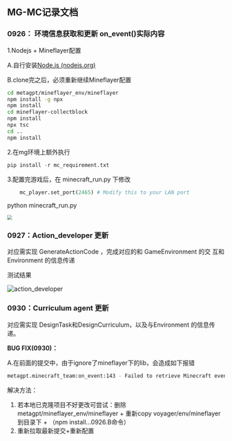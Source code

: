 ## MG-MC记录文档

### 0926： 环境信息获取和更新 on_event()实际内容

1.Nodejs + Mineflayer配置

  A.自行安装[Node.js (nodejs.org)](https://nodejs.org/en)

  B.clone完之后，必须重新继续Mineflayer配置

  ```bash
  cd metagpt/mineflayer_env/mineflayer
  npm install -g npx
  npm install
  cd mineflayer-collectblock
  npm install
  npx tsc
  cd ..
  npm install
  ```

2.在mg环境上额外执行

```python
pip install -r mc_requirement.txt
```

3.配置完游戏后，在 minecraft_run.py 下修改

```python
    mc_player.set_port(2465) # Modify this to your LAN port
```

python minecraft_run.py

<img src="docs/resources/workspace/minecraft_tests/on_event.jpeg" style="zoom:67%;" />



### 0927：Action_developer 更新

对应需实现 GenerateActionCode ，完成对应的和 GameEnvironment 的交
互和 Environment 的信息传递

测试结果  

![action_developer](docs/resources/workspace/minecraft_tests/action_developer.png)



### 0930：Curriculum agent 更新

对应需实现 DesignTask和DesignCurriculum，以及与Environment 的信息传递。



**BUG FIX(0930)：**

A.在前面的提交中，由于ignore了mineflayer下的lib，会造成如下报错

```bash
metagpt.minecraft_team:on_event:143 - Failed to retrieve Minecraft events: HTTPConnectionPool(host='127.0.0.1', port=3000): Max retries exceeded with url: /start (Caused by NewConnectionError('<urllib3.connection.HTTPConnection object at 0x7fa7a0556130>: Failed to establish a new connection: [Errno 111] Connection refused'))
```

解决方法：

1. 若本地已克隆项目不好更改可尝试：删除 metagpt/mineflayer_env/mineflayer + 重新copy voyager/env/mineflayer到目录下 + （npm install...0926.B命令）
2. 重新拉取最新提交+重新配置

